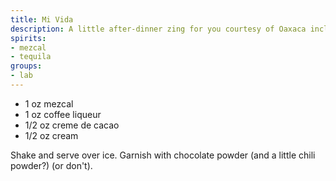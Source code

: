 ```yaml
---
title: Mi Vida
description: A little after-dinner zing for you courtesy of Oaxaca including coffee liqueur, cream, and creme de cacao.
spirits:
- mezcal
- tequila
groups:
- lab
---
```


- 1 oz mezcal
- 1 oz coffee liqueur
- 1/2 oz creme de cacao
- 1/2 oz cream

Shake and serve over ice.  Garnish with chocolate powder (and a little chili powder?) (or don't).
